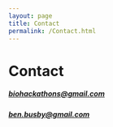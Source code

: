 ```yaml
---
layout: page
title: Contact
permalink: /Contact.html
---
```


# Contact

##### [biohackathons@gmail.com](mailto:biohackathons@gmail.com)
##### [ben.busby@gmail.com](mailto:ben.busby@gmail.com)

